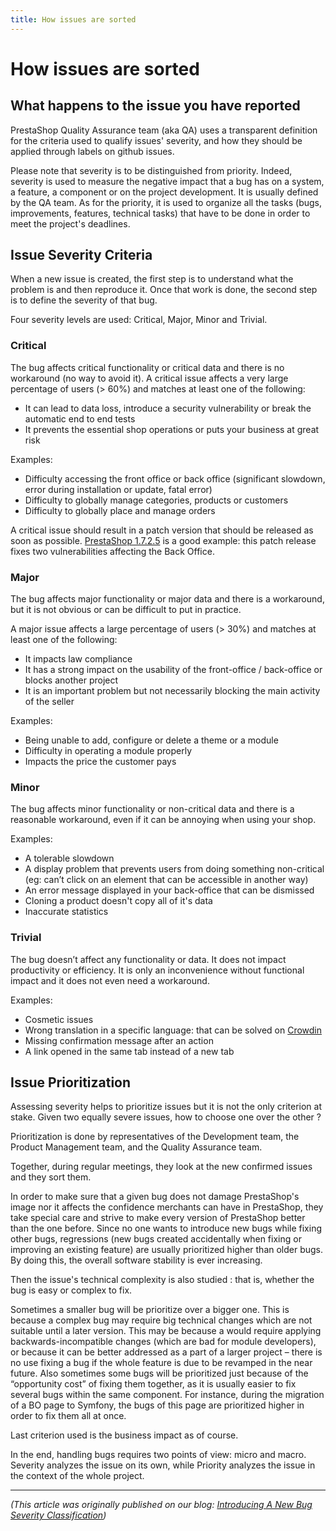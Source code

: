 ```yaml
---
title: How issues are sorted
---
```


# How issues are sorted

## What happens to the issue you have reported

PrestaShop Quality Assurance team (aka QA) uses a transparent definition for the criteria used to qualify issues' severity, and how they should be applied through labels on github issues.

Please note that severity is to be distinguished from priority. Indeed, severity is used to measure the negative impact that a bug has on a system, a feature, a component or on the project development. It is usually defined by the QA team. As for the priority, it is used to organize all the tasks (bugs, improvements, features, technical tasks) that have to be done in order to meet the project's deadlines. 


## Issue Severity Criteria

When a new issue is created, the first step is to understand what the problem is and then reproduce it. Once that work is done, the second step is to define the severity of that bug.

Four severity levels are used: Critical, Major, Minor and Trivial.

### Critical

The bug affects critical functionality or critical data and there is no workaround (no way to avoid it).
A critical issue affects a very large percentage of users (> 60%) and matches at least one of the following:

- It can lead to data loss, introduce a security vulnerability or break the automatic end to end tests
- It prevents the essential shop operations or puts your business at great risk

Examples:

- Difficulty accessing the front office or back office (significant slowdown, error during installation or update, fatal error)
- Difficulty to globally manage categories, products or customers
- Difficulty to globally place and manage orders

A critical issue should result in a patch version that should be released as soon as possible. [PrestaShop 1.7.2.5](https://build.prestashop-project.org/news/prestashop-1-7-2-5-maintenance-release/) is a good example: this patch release fixes two vulnerabilities affecting the Back Office.


### Major

The bug affects major functionality or major data and there is a workaround, but it is not obvious or can be difficult to put in practice.

A major issue affects a large percentage of users (> 30%) and matches at least one of the following:

- It impacts law compliance
- It has a strong impact on the usability of the front-office / back-office or blocks another project
- It is an important problem but not necessarily blocking the main activity of the seller

Examples:

- Being unable to add, configure or delete a theme or a module
- Difficulty in operating a module properly
- Impacts the price the customer pays

### Minor

The bug affects minor functionality or non-critical data and there is a reasonable workaround, even if it can be annoying when using your shop.


Examples:

- A tolerable slowdown
- A display problem that prevents users from doing something non-critical (eg: can’t click on an element that can be accessible in another way)
- An error message displayed in your back-office that can be dismissed
- Cloning a product doesn't copy all of it's data
- Inaccurate statistics


### Trivial

The bug doesn’t affect any functionality or data. It does not impact productivity or efficiency. It is only an inconvenience without functional impact and it does not even need a workaround.

Examples:

- Cosmetic issues
- Wrong translation in a specific language: that can be solved on [Crowdin](https://crowdin.com/project/prestashop-official)
- Missing confirmation message after an action
- A link opened in the same tab instead of a new tab


## Issue Prioritization

Assessing severity helps to prioritize issues but it is not the only criterion at stake. Given two equally severe issues, how to choose one over the other ?

Prioritization is done by representatives of the Development team, the Product Management team, and the Quality Assurance team.

Together, during regular meetings, they look at the new confirmed issues and they sort them.

In order to make sure that a given bug does not damage PrestaShop's image nor it affects the confidence merchants can have in PrestaShop, they take special care and strive to make every version of PrestaShop better than the one before. Since no one wants to introduce new bugs while fixing other bugs, regressions (new bugs created accidentally when fixing or improving an existing feature) are usually prioritized higher than older bugs. By doing this, the overall software stability is ever increasing.

Then the issue's technical complexity is also studied : that is, whether the bug is easy or complex to fix.

Sometimes a smaller bug will be prioritize over a bigger one. This is because a complex bug may require big technical changes which are not suitable until a later version. This may be because a would require applying backwards-incompatible changes (which are bad for module developers), or because it can be better addressed as a part of a larger project – there is no use fixing a bug if the whole feature is due to be revamped in the near future.
Also sometimes some bugs will be prioritized just because of the “opportunity cost” of fixing them together, as it is usually easier to fix several bugs within the same component. For instance, during the migration of a BO page to Symfony, the bugs of this page are prioritized higher in order to fix them all at once.

Last criterion used is the business impact as of course.

In the end, handling bugs requires two points of view: micro and macro. Severity analyzes the issue on its own, while Priority analyzes the issue in the context of the whole project.

---

_(This article was originally published on our blog: [Introducing A New Bug Severity Classification](https://build.prestashop-project.org/news/severity-classification/))_
